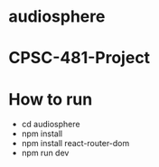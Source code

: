 # audiosphere

# CPSC-481-Project
# How to run
-  cd audiosphere
-  npm install
-  npm install react-router-dom
-  npm run dev
